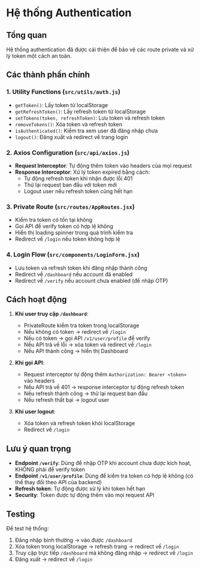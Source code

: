 # Hệ thống Authentication

## Tổng quan
Hệ thống authentication đã được cải thiện để bảo vệ các route private và xử lý token một cách an toàn.

## Các thành phần chính

### 1. Utility Functions (`src/utils/auth.js`)
- `getToken()`: Lấy token từ localStorage
- `getRefreshToken()`: Lấy refresh token từ localStorage
- `setTokens(token, refreshToken)`: Lưu token và refresh token
- `removeTokens()`: Xóa token và refresh token
- `isAuthenticated()`: Kiểm tra xem user đã đăng nhập chưa
- `logout()`: Đăng xuất và redirect về trang login

### 2. Axios Configuration (`src/api/axios.js`)
- **Request Interceptor**: Tự động thêm token vào headers của mọi request
- **Response Interceptor**: Xử lý token expired bằng cách:
  - Tự động refresh token khi nhận được lỗi 401
  - Thử lại request ban đầu với token mới
  - Logout user nếu refresh token cũng hết hạn

### 3. Private Route (`src/routes/AppRoutes.jsx`)
- Kiểm tra token có tồn tại không
- Gọi API để verify token có hợp lệ không
- Hiển thị loading spinner trong quá trình kiểm tra
- Redirect về `/login` nếu token không hợp lệ

### 4. Login Flow (`src/components/LoginForm.jsx`)
- Lưu token và refresh token khi đăng nhập thành công
- Redirect về `/dashboard` nếu account đã enabled
- Redirect về `/verify` nếu account chưa enabled (để nhập OTP)

## Cách hoạt động

1. **Khi user truy cập `/dashboard`**:
   - PrivateRoute kiểm tra token trong localStorage
   - Nếu không có token → redirect về `/login`
   - Nếu có token → gọi API `/v1/user/profile` để verify
   - Nếu API trả về lỗi → xóa token và redirect về `/login`
   - Nếu API thành công → hiển thị Dashboard

2. **Khi gọi API**:
   - Request interceptor tự động thêm `Authorization: Bearer <token>` vào headers
   - Nếu API trả về 401 → response interceptor tự động refresh token
   - Nếu refresh thành công → thử lại request ban đầu
   - Nếu refresh thất bại → logout user

3. **Khi user logout**:
   - Xóa token và refresh token khỏi localStorage
   - Redirect về `/login`

## Lưu ý quan trọng

- **Endpoint `/verify`**: Dùng để nhập OTP khi account chưa được kích hoạt, KHÔNG phải để verify token
- **Endpoint `/v1/user/profile`**: Dùng để kiểm tra token có hợp lệ không (có thể thay đổi theo API của backend)
- **Refresh token**: Tự động được xử lý khi token hết hạn
- **Security**: Token được tự động thêm vào mọi request API

## Testing

Để test hệ thống:
1. Đăng nhập bình thường → vào được `/dashboard`
2. Xóa token trong localStorage → refresh trang → redirect về `/login`
3. Truy cập trực tiếp `/dashboard` mà không đăng nhập → redirect về `/login`
4. Đăng xuất → redirect về `/login` 